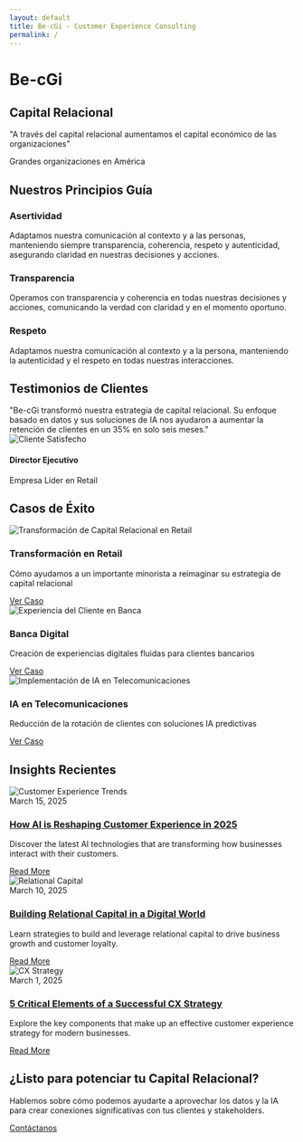 ```yaml
---
layout: default
title: Be-cGi - Customer Experience Consulting
permalink: /
---
```


<div class="hero-banner">
  <div class="banner-content">
    <h1>Be-cGi</h1>
    <h2 class="headline">Capital Relacional</h2>
    <p class="tagline">"A través del capital relacional aumentamos el capital económico de las organizaciones"</p>
    <p class="subtitle">Grandes organizaciones en América</p>
  </div>
</div>

<div class="services-section">
  <div class="container">
    <h2 class="text-center">Nuestros Principios Guía</h2>
    <div class="services-grid">
      <div class="service-card">
        <i class="fas fa-comments"></i>
        <h3>Asertividad</h3>
        <p>Adaptamos nuestra comunicación al contexto y a las personas, manteniendo siempre transparencia, coherencia, respeto y autenticidad, asegurando claridad en nuestras decisiones y acciones.</p>
      </div>
      <div class="service-card">
        <i class="fas fa-handshake"></i>
        <h3>Transparencia</h3>
        <p>Operamos con transparencia y coherencia en todas nuestras decisiones y acciones, comunicando la verdad con claridad y en el momento oportuno.</p>
      </div>
      <div class="service-card">
        <i class="fas fa-users"></i>
        <h3>Respeto</h3>
        <p>Adaptamos nuestra comunicación al contexto y a la persona, manteniendo la autenticidad y el respeto en todas nuestras interacciones.</p>
      </div>
    </div>
  </div>
</div>



<div class="testimonials-section">
  <div class="container">
    <h2 class="text-center">Testimonios de Clientes</h2>
    <div class="testimonials-slider">
      <div class="testimonial-card">
        <div class="testimonial-content">
          "Be-cGi transformó nuestra estrategia de capital relacional. Su enfoque basado en datos y sus soluciones de IA nos ayudaron a aumentar la retención de clientes en un 35% en solo seis meses."
        </div>
        <div class="testimonial-author">
          <img src="{{ site.baseurl }}/assets/images/team/testimonial-1.jpg" alt="Cliente Satisfecho" class="author-image">
          <div class="author-info">
            <h4>Director Ejecutivo</h4>
            <p>Empresa Líder en Retail</p>
          </div>
        </div>
      </div>
    </div>
  </div>
</div>

<div class="portfolio-section">
  <div class="container">
    <h2 class="text-center">Casos de Éxito</h2>
    <div class="portfolio-grid">
      <div class="portfolio-item">
        <img src="{{ site.baseurl }}/assets/images/portfolio/case-study-1.jpg" alt="Transformación de Capital Relacional en Retail">
        <div class="portfolio-overlay">
          <h3>Transformación en Retail</h3>
          <p>Cómo ayudamos a un importante minorista a reimaginar su estrategia de capital relacional</p>
          <a href="{{ site.baseurl }}/portfolio/case_study_1" class="btn">Ver Caso</a>
        </div>
      </div>
      <div class="portfolio-item">
        <img src="{{ site.baseurl }}/assets/images/portfolio/case-study-2.jpg" alt="Experiencia del Cliente en Banca">
        <div class="portfolio-overlay">
          <h3>Banca Digital</h3>
          <p>Creación de experiencias digitales fluidas para clientes bancarios</p>
          <a href="{{ site.baseurl }}/portfolio/case_study_2" class="btn">Ver Caso</a>
        </div>
      </div>
      <div class="portfolio-item">
        <img src="{{ site.baseurl }}/assets/images/portfolio/case-study-3.jpg" alt="Implementación de IA en Telecomunicaciones">
        <div class="portfolio-overlay">
          <h3>IA en Telecomunicaciones</h3>
          <p>Reducción de la rotación de clientes con soluciones IA predictivas</p>
          <a href="{{ site.baseurl }}/portfolio/case_study_3" class="btn">Ver Caso</a>
        </div>
      </div>
    </div>
  </div>
</div>

<div class="blog-section">
  <div class="container">
    <h2 class="text-center">Insights Recientes</h2>
    <div class="posts-grid">
      <div class="post-card">
        <div class="post-image">
          <img src="{{ site.baseurl }}/assets/images/blog/post-1.jpg" alt="Customer Experience Trends">
        </div>
        <div class="post-content">
          <span class="post-date">March 15, 2025</span>
          <h3><a href="{{ site.baseurl }}/blog/2025/03/15/ai-insights">How AI is Reshaping Customer Experience in 2025</a></h3>
          <p>Discover the latest AI technologies that are transforming how businesses interact with their customers.</p>
          <a href="{{ site.baseurl }}/blog/2025/03/15/ai-insights" class="read-more">Read More</a>
        </div>
      </div>
      <div class="post-card">
        <div class="post-image">
          <img src="{{ site.baseurl }}/assets/images/blog/post-2.jpg" alt="Relational Capital">
        </div>
        <div class="post-content">
          <span class="post-date">March 10, 2025</span>
          <h3><a href="{{ site.baseurl }}/blog/2025/03/10/relational-capital">Building Relational Capital in a Digital World</a></h3>
          <p>Learn strategies to build and leverage relational capital to drive business growth and customer loyalty.</p>
          <a href="{{ site.baseurl }}/blog/2025/03/10/relational-capital" class="read-more">Read More</a>
        </div>
      </div>
      <div class="post-card">
        <div class="post-image">
          <img src="{{ site.baseurl }}/assets/images/blog/post-3.jpg" alt="CX Strategy">
        </div>
        <div class="post-content">
          <span class="post-date">March 1, 2025</span>
          <h3><a href="{{ site.baseurl }}/blog/2025/03/01/customer-experience">5 Critical Elements of a Successful CX Strategy</a></h3>
          <p>Explore the key components that make up an effective customer experience strategy for modern businesses.</p>
          <a href="{{ site.baseurl }}/blog/2025/03/01/customer-experience" class="read-more">Read More</a>
        </div>
      </div>
    </div>
  </div>
</div>

<div class="cta-section">
  <div class="cta-content">
    <h2>¿Listo para potenciar tu Capital Relacional?</h2>
    <p>Hablemos sobre cómo podemos ayudarte a aprovechar los datos y la IA para crear conexiones significativas con tus clientes y stakeholders.</p>
    <a href="{{ site.baseurl }}/contact" class="cta-btn">Contáctanos</a>
  </div>
</div>
